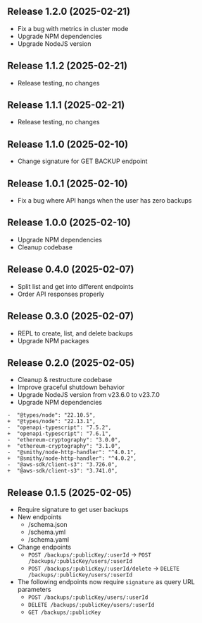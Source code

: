 ## Release 1.2.0 (2025-02-21)

- Fix a bug with metrics in cluster mode
- Upgrade NPM dependencies
- Upgrade NodeJS version

## Release 1.1.2 (2025-02-21)

- Release testing, no changes

## Release 1.1.1 (2025-02-21)

- Release testing, no changes

## Release 1.1.0 (2025-02-10)

- Change signature for GET BACKUP endpoint

## Release 1.0.1 (2025-02-10)

- Fix a bug where API hangs when the user has zero backups

## Release 1.0.0 (2025-02-10)

- Upgrade NPM dependencies
- Cleanup codebase

## Release 0.4.0 (2025-02-07)

- Split list and get into different endpoints
- Order API responses properly

## Release 0.3.0 (2025-02-07)

- REPL to create, list, and delete backups
- Upgrade NPM packages

## Release 0.2.0 (2025-02-05)

- Cleanup & restructure codebase
- Improve graceful shutdown behavior
- Upgrade NodeJS version from v23.6.0 to v23.7.0
- Upgrade NPM dependencies

```
-  "@types/node": "22.10.5",
+  "@types/node": "22.13.1",
-  "openapi-typescript": "7.5.2",
+  "openapi-typescript": "7.6.1",
-  "ethereum-cryptography": "3.0.0",
+  "ethereum-cryptography": "3.1.0",
-  "@smithy/node-http-handler": "^4.0.1",
+  "@smithy/node-http-handler": "^4.0.2",
-  "@aws-sdk/client-s3": "3.726.0",
+  "@aws-sdk/client-s3": "3.741.0",
```

## Release 0.1.5 (2025-02-05)

- Require signature to get user backups
- New endpoints
  - /schema.json
  - /schema.yml
  - /schema.yaml
- Change endpoints
  - `POST /backups/:publicKey/:userId` -> `POST /backups/:publicKey/users/:userId`
  - `POST /backups/:publicKey/:userId/delete` -> `DELETE /backups/:publicKey/users/:userId`
- The following endpoints now require `signature` as query URL parameters
  - `POST /backups/:publicKey/users/:userId`
  - `DELETE /backups/:publicKey/users/:userId`
  - `GET /backups/:publicKey`

